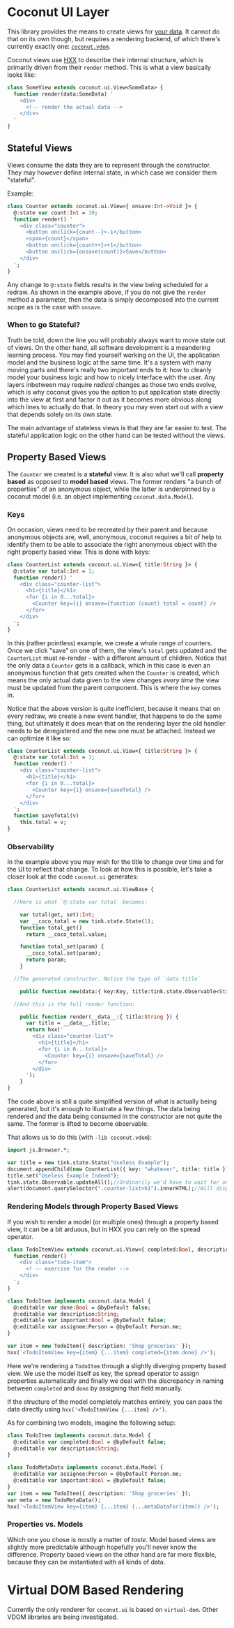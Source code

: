 # Coconut UI Layer

This library provides the means to create views for [your data](https://github.com/MVCoconut/coconut.data#coconut-data). It cannot do that on its own though, but requires a rendering backend, of which there's currently exactly one: [`coconut.vdom`](https://github.com/MVCoconut/coconut.vdom).

Coconut views use [HXX](https://github.com/haxetink/tink_hxx#readme) to describe their internal structure, which is primarily driven from their `render` method. This is what a view basically looks like:

```haxe
class SomeView extends coconut.ui.View<SomeData> {
  function render(data:SomeData) '
    <div>
      <!-- render the actual data -->
    </div>
  '
}
```

## Stateful Views

Views consume the data they are to represent through the constructor. They may however define internal state, in which case we consider them "stateful".

Example:

```haxe
class Counter extends coconut.ui.View<{ onsave:Int->Void }> {
  @:state var count:Int = 10;
  function render() '
    <div class="counter">
      <button onclick={count--}>-1</button>
      <span>{count}</span>
      <button onclick={count++}>+1</button>
      <button onclick={onsave(count)}>Save</button>
    </div>
  ';
}
```

Any change to `@:state` fields results in the view being scheduled for a redraw. As shown in the example above, if you do not give the `render` method a parameter, then the data is simply decomposed into the current scope as is the case with `onsave`.

### When to go Stateful?

Truth be told, down the line you will probably always want to move state out of views. On the other hand, all software development is a meandering learning process. You may find yourself working on the UI, the application model and the business logic at the same time. It's a system with many moving parts and there's really two important ends to it: how to cleanly model your business logic and how to nicely interface with the user. Any layers inbetween may require *radical* changes as those two ends evolve, which is why coconut gives you the option to put application state directly into the view at first and factor it out as it becomes more obvious along which lines to actually do that. In theory you may even start out with a view that depends solely on its own state.

The main advantage of stateless views is that they are far easier to test. The stateful application logic on the other hand can be tested without the views. 

## Property Based Views

The `Counter` we created is a **stateful** view. It is also what we'll call **property based** as opposed to **model based** views. The former renders "a bunch of properties" of an anonymous object, while the latter is underpinned by a coconut model (i.e. an object implementing `coconut.data.Model`). 

### Keys

On occasion, views need to be recreated by their parent and because anonymous objects are, well, anonymous, coconut requires a bit of help to identify them to be able to associate the right anonymous object with the right property based view. This is done with keys:

```haxe
class CounterList extends coconut.ui.View<{ title:String }> {
  @:state var total:Int = 1;
  function render() '
    <div class="counter-list">
      <h1>{title}</h1>
      <for {i in 0...total}>
        <Counter key={i} onsave={function (count) total = count} />
      </for>
    </div>
  ';
}
```

In this (rather pointless) example, we create a whole range of counters. Once we click "save" on one of them, the view's `total` gets updated and the `CounterList` must re-render - with a different amount of children. Notice that the only data a `Counter` gets is a callback, which in this case is even an anonymous function that gets created when the `Counter` is created, which means the only actual data given to the view changes *every time* the view must be updated from the parent component. This is where the `key` comes in. 

Notice that the above version is quite inefficient, because it means that on every redraw, we create a new event handler, that happens to do the same thing, but ultimately it does mean that on the rendering layer the old handler needs to be deregistered and the new one must be attached. Instead we can optimize it like so:

```haxe
class CounterList extends coconut.ui.View<{ title:String }> {
  @:state var total:Int = 1;
  function render() '
    <div class="counter-list">
      <h1>{title}</h1>
      <for {i in 0...total}>
        <Counter key={i} onsave={saveTotal} />
      </for>
    </div>
  ';
  function saveTotal(v)
    this.total = v;
}
```

### Observability

In the example above you may wish for the title to change over time and for the UI to reflect that change. To look at how this is possible, let's take a closer look at the code `coconut.ui` generates:

```haxe
class CounterList extends coconut.ui.ViewBase {

  //Here is what `@:state var total` becomes:

    var total(get, set):Int;
    var __coco_total = new tink.state.State(1);
    function total_get() 
      return __coco_total.value;

    function total_set(param) {
      __coco_total.set(param);
      return param;
    }

  //The generated constructor. Notice the type of `data.title`

    public function new(data:{ key:Key, title:tink.state.Observable<String> });

  //And this is the full render function:

    public function render(__data__:{ title:String }) {
      var title = __data__.title;
      return hxx('
        <div class="counter-list">
          <h1>{title}</h1>
          <for {i in 0...total}>
            <Counter key={i} onsave={saveTotal} />
          </for>
        </div>    
      ');
    }
}
```

The code above is still a quite simplified version of what is actually being generated, but it's enough to illustrate a few things. The data being rendered and the data being consumed in the constructor are not quite the same. The former is lifted to become observable.

That allows us to do this (with `-lib coconut.vdom`):

```haxe
import js.Browser.*;

var title = new tink.state.State("Useless Example");
document.appendChild(new CounterList({ key: "whatever", title: title }).toElement());
title.set("Useless Example Indeed");
tink.state.Observable.updateAll();//Ordinarily we'd have to wait for one frame for the changes to be applied, but let's just force them
alert(document.querySelector(".counter-list>h1").innerHTML);//Will display "Useless Example Indeed"
```

### Rendering Models through Property Based Views

If you wish to render a model (or multiple ones) through a property based view, it can be a bit arduous, but in HXX you can rely on the spread operator.

```haxe
class TodoItemView extends coconut.ui.View<{ completed:Bool, description:String, important:Bool, assignee: Person }> {
  function render() '
    <div class="todo-item">
      <! -- exercise for the reader -->
    </div>
  ';
}

class TodoItem implements coconut.data.Model {
  @:editable var done:Bool = @byDefault false;
  @:editable var description:String;
  @:editable var important:Bool = @byDefault false;
  @:editable var assignee:Person = @byDefault Person.me;
}

var item = new TodoItem({ description: 'Shop groceries' });
hxx('<TodoItemView key={item} {...item} completed={item.done} />');
```

Here we're rendering a `TodoItem` through a slightly diverging property based view. We use the model itself as key, the spread operator to assign properties automatically and finally we deal with the discrepancy in naming between `completed` and `done` by assigning that field manually.

If the structure of the model completely matches entirely, you can pass the data directly using `hxx('<TodoItemView {...item} />')`.

As for combining two models, imagine the following setup:

```haxe
class TodoItem implements coconut.data.Model {
  @:editable var completed:Bool = @byDefault false;
  @:editable var description:String;
}

class TodoMetaData implements coconut.data.Model {
  @:editable var assignee:Person = @byDefault Person.me;
  @:editable var important:Bool = @byDefault false;
}
var item = new TodoItem({ description: 'Shop groceries' });
var meta = new TodoMetaData();
hxx('<TodoItemView key={item} {...item} {...metaDataFor(item)} />');
```

### Properties vs. Models

Which one you chose is mostly a matter of *taste*. Model based views are slightly more predictable although hopefully you'll never know the difference. Property based views on the other hand are far more flexible, because they can be instantiated with all kinds of data.

# Virtual DOM Based Rendering

Currently the only renderer for `coconut.ui` is based on `virtual-dom`. Other VDOM libraries are being investigated.